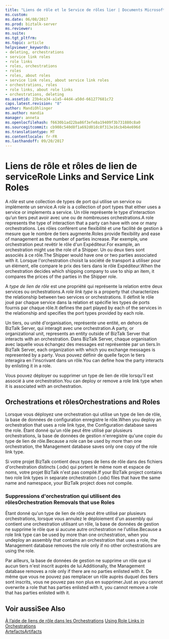 ```yaml
---
title: "Liens de rôle et le Service de rôles lier | Documents Microsoft"
ms.custom: 
ms.date: 06/08/2017
ms.prod: biztalk-server
ms.reviewer: 
ms.suite: 
ms.tgt_pltfrm: 
ms.topic: article
helpviewer_keywords:
- deleting, orchestrations
- service link roles
- role links
- roles, orchestrations
- roles
- roles, about roles
- service link roles, about service link roles
- orchestrations, roles
- role links, about role links
- orchestrations, deleting
ms.assetid: 23b4ca34-a1a5-44d4-a50d-661277681c72
caps.latest.revision: "8"
author: MandiOhlinger
ms.author: mandia
manager: anneta
ms.openlocfilehash: f6630b1ad22ba86f3efe8a19409f3b731880c8a0
ms.sourcegitcommit: cb908c540d8f1a692d01dc8f313e16cb4b4e696d
ms.translationtype: MT
ms.contentlocale: fr-FR
ms.lasthandoff: 09/20/2017
---
```

# <a name="role-links-and-service-link-roles"></a><span data-ttu-id="18b34-102">Liens de rôle et rôles de lien de service</span><span class="sxs-lookup"><span data-stu-id="18b34-102">Role Links and Service Link Roles</span></span>
<span data-ttu-id="18b34-103">A *rôle* est une collection de types de port qui utilise un service ou implémente un service.</span><span class="sxs-lookup"><span data-stu-id="18b34-103">A *role* is a collection of port types that either uses a service or implements a service.</span></span> <span data-ttu-id="18b34-104">Un rôle représente le type d’interaction qu’un tiers peut avoir avec une ou de nombreuses orchestrations.</span><span class="sxs-lookup"><span data-stu-id="18b34-104">A role represents the type of interaction that a party can have with one or many orchestrations.</span></span> <span data-ttu-id="18b34-105">Les rôles confèrent une flexibilité et une facilité de gestion à mesure que le nombre de tiers augmente.</span><span class="sxs-lookup"><span data-stu-id="18b34-105">Roles provide flexibility and ease of management as the number of parties increase.</span></span> <span data-ttu-id="18b34-106">Par exemple, une orchestration peut revêtir le rôle d'un Expéditeur.</span><span class="sxs-lookup"><span data-stu-id="18b34-106">For example, an orchestration might use the role of a Shipper.</span></span> <span data-ttu-id="18b34-107">Un ou deux tiers sont associés à ce rôle.</span><span class="sxs-lookup"><span data-stu-id="18b34-107">The Shipper would have one or two parties associated with it.</span></span> <span data-ttu-id="18b34-108">Lorsque l'orchestration choisit la société de transport à utiliser pour un élément, elle compare le prix des tiers dans le rôle Expéditeur.</span><span class="sxs-lookup"><span data-stu-id="18b34-108">When the orchestration decides which shipping company to use to ship an item, it compares the prices of the parties in the Shipper role.</span></span>  
  
 <span data-ttu-id="18b34-109">A *type de lien de rôle* est une propriété qui représente la relation entre deux services ou orchestrations.</span><span class="sxs-lookup"><span data-stu-id="18b34-109">A *role link type* is a property that characterizes the relationship between two services or orchestrations.</span></span> <span data-ttu-id="18b34-110">Il définit le rôle joué par chaque service dans la relation et spécifie les types de ports fournis par chaque rôle.</span><span class="sxs-lookup"><span data-stu-id="18b34-110">It defines the part played by each of the services in the relationship and specifies the port types provided by each role.</span></span>  
  
 <span data-ttu-id="18b34-111">Un tiers, ou unité d'organisation, représente une entité, en dehors de BizTalk Server, qui interagit avec une orchestration.</span><span class="sxs-lookup"><span data-stu-id="18b34-111">A party, or organizational unit, represents an entity outside of BizTalk Server that interacts with an orchestration.</span></span> <span data-ttu-id="18b34-112">Dans BizTalk Server, chaque organisation avec laquelle vous échangez des messages est représentée par un tiers.</span><span class="sxs-lookup"><span data-stu-id="18b34-112">In BizTalk Server, each organization with which you exchange messages is represented by a party.</span></span> <span data-ttu-id="18b34-113">Vous pouvez définir de quelle façon le tiers interagira en l'inscrivant dans un rôle.</span><span class="sxs-lookup"><span data-stu-id="18b34-113">You can define how the party interacts by enlisting it in a role.</span></span>  
  
 <span data-ttu-id="18b34-114">Vous pouvez déployer ou supprimer un type de lien de rôle lorsqu'il est associé à une orchestration.</span><span class="sxs-lookup"><span data-stu-id="18b34-114">You can deploy or remove a role link type when it is associated with an orchestration.</span></span>  
  
## <a name="orchestrations-and-roles"></a><span data-ttu-id="18b34-115">Orchestrations et rôles</span><span class="sxs-lookup"><span data-stu-id="18b34-115">Orchestrations and Roles</span></span>  
 <span data-ttu-id="18b34-116">Lorsque vous déployez une orchestration qui utilise un type de lien de rôle, la base de données de configuration enregistre le rôle.</span><span class="sxs-lookup"><span data-stu-id="18b34-116">When you deploy an orchestration that uses a role link type, the Configuration database saves the role.</span></span> <span data-ttu-id="18b34-117">Étant donné qu'un rôle peut être utilisé par plusieurs orchestrations, la base de données de gestion n'enregistre qu'une copie du type de lien de rôle.</span><span class="sxs-lookup"><span data-stu-id="18b34-117">Because a role can be used by more than one orchestration, the Management database saves only one copy of the role link type.</span></span>  
  
 <span data-ttu-id="18b34-118">Si votre projet BizTalk contient deux types de liens de rôle dans des fichiers d'orchestration distincts (.odx) qui portent le même nom et espace de noms, votre projet BizTalk n'est pas compilé.</span><span class="sxs-lookup"><span data-stu-id="18b34-118">If your BizTalk project contains two role link types in separate orchestration (.odx) files that have the same name and namespace, your BizTalk project does not compile.</span></span>  
  
### <a name="orchestration-removals-that-use-roles"></a><span data-ttu-id="18b34-119">Suppressions d'orchestration qui utilisent des rôles</span><span class="sxs-lookup"><span data-stu-id="18b34-119">Orchestration Removals that use Roles</span></span>  
 <span data-ttu-id="18b34-120">Étant donné qu'un type de lien de rôle peut être utilisé par plusieurs orchestrations, lorsque vous annulez le déploiement d'un assembly qui contient une orchestration utilisant un rôle, la base de données de gestion ne supprime le rôle que si aucune autre orchestration ne l'utilise.</span><span class="sxs-lookup"><span data-stu-id="18b34-120">Because a role link type can be used by more than one orchestration, when you undeploy an assembly that contains an orchestration that uses a role, the Management database removes the role only if no other orchestrations are using the role.</span></span>  
  
 <span data-ttu-id="18b34-121">Par ailleurs, la base de données de gestion ne supprime un rôle que si aucun tiers n'est inscrit auprès de lui.</span><span class="sxs-lookup"><span data-stu-id="18b34-121">Additionally, the Management database removes a role only if there are no parties enlisted with it.</span></span> <span data-ttu-id="18b34-122">De même que vous ne pouvez pas remplacer un rôle auprès duquel des tiers sont inscrits, vous ne pouvez pas non plus en supprimer.</span><span class="sxs-lookup"><span data-stu-id="18b34-122">Just as you cannot overwrite a role that has parties enlisted with it, you cannot remove a role that has parties enlisted with it.</span></span>  
  
## <a name="see-also"></a><span data-ttu-id="18b34-123">Voir aussi</span><span class="sxs-lookup"><span data-stu-id="18b34-123">See Also</span></span>  
 <span data-ttu-id="18b34-124">[À l’aide de liens de rôle dans les Orchestrations](../core/using-role-links-in-orchestrations.md) </span><span class="sxs-lookup"><span data-stu-id="18b34-124">[Using Role Links in Orchestrations](../core/using-role-links-in-orchestrations.md) </span></span>  
 [<span data-ttu-id="18b34-125">Artefacts</span><span class="sxs-lookup"><span data-stu-id="18b34-125">Artifacts</span></span>](../core/artifacts.md)
